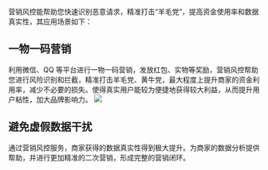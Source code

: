 
营销风控能帮助您快速识别恶意请求，精准打击“羊毛党”，提高资金使用率和数据真实性，其应用场景如下：
## 一物一码营销
利用微信、QQ 等平台进行一物一码营销，发放红包、实物等奖励，营销风控帮助您进行风险识别和拦截，精准打击羊毛党、黄牛党，最大程度上提升商家的资金利用率，减少不必要的损失。使得真实用户能较为便捷地获得较大利益，从而提升用户粘性，加大品牌影响力。
![](https://main.qcloudimg.com/raw/0cada207b19f96797133b09961fa17aa.png)

## 避免虚假数据干扰
通过营销风控服务，商家获得的数据真实性得到极大提升。为商家的数据分析提供帮助，并进行更加精准的二次营销，形成完整的营销闭环。
